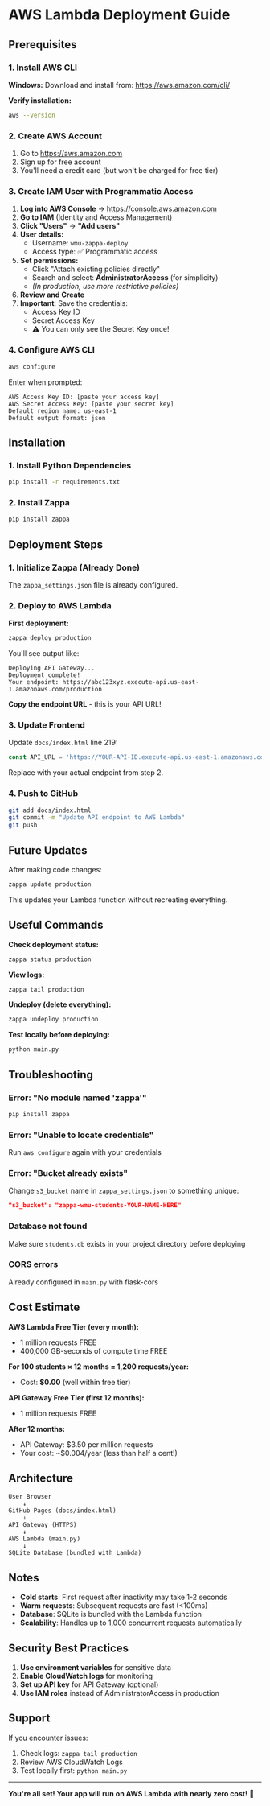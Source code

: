 # AWS Lambda Deployment Guide

## Prerequisites

### 1. Install AWS CLI

**Windows:**
Download and install from: https://aws.amazon.com/cli/

**Verify installation:**
```bash
aws --version
```

### 2. Create AWS Account
1. Go to https://aws.amazon.com
2. Sign up for free account
3. You'll need a credit card (but won't be charged for free tier)

### 3. Create IAM User with Programmatic Access

1. **Log into AWS Console** → https://console.aws.amazon.com
2. **Go to IAM** (Identity and Access Management)
3. **Click "Users"** → **"Add users"**
4. **User details:**
   - Username: `wmu-zappa-deploy`
   - Access type: ✅ Programmatic access
5. **Set permissions:**
   - Click "Attach existing policies directly"
   - Search and select: **AdministratorAccess** (for simplicity)
   - *(In production, use more restrictive policies)*
6. **Review and Create**
7. **Important**: Save the credentials:
   - Access Key ID
   - Secret Access Key
   - ⚠️ You can only see the Secret Key once!

### 4. Configure AWS CLI

```bash
aws configure
```

Enter when prompted:
```
AWS Access Key ID: [paste your access key]
AWS Secret Access Key: [paste your secret key]
Default region name: us-east-1
Default output format: json
```

## Installation

### 1. Install Python Dependencies

```bash
pip install -r requirements.txt
```

### 2. Install Zappa

```bash
pip install zappa
```

## Deployment Steps

### 1. Initialize Zappa (Already Done)

The `zappa_settings.json` file is already configured.

### 2. Deploy to AWS Lambda

**First deployment:**
```bash
zappa deploy production
```

You'll see output like:
```
Deploying API Gateway...
Deployment complete!
Your endpoint: https://abc123xyz.execute-api.us-east-1.amazonaws.com/production
```

**Copy the endpoint URL** - this is your API URL!

### 3. Update Frontend

Update `docs/index.html` line 219:
```javascript
const API_URL = 'https://YOUR-API-ID.execute-api.us-east-1.amazonaws.com/production';
```

Replace with your actual endpoint from step 2.

### 4. Push to GitHub

```bash
git add docs/index.html
git commit -m "Update API endpoint to AWS Lambda"
git push
```

## Future Updates

After making code changes:

```bash
zappa update production
```

This updates your Lambda function without recreating everything.

## Useful Commands

**Check deployment status:**
```bash
zappa status production
```

**View logs:**
```bash
zappa tail production
```

**Undeploy (delete everything):**
```bash
zappa undeploy production
```

**Test locally before deploying:**
```bash
python main.py
```

## Troubleshooting

### Error: "No module named 'zappa'"
```bash
pip install zappa
```

### Error: "Unable to locate credentials"
Run `aws configure` again with your credentials

### Error: "Bucket already exists"
Change `s3_bucket` name in `zappa_settings.json` to something unique:
```json
"s3_bucket": "zappa-wmu-students-YOUR-NAME-HERE"
```

### Database not found
Make sure `students.db` exists in your project directory before deploying

### CORS errors
Already configured in `main.py` with flask-cors

## Cost Estimate

**AWS Lambda Free Tier (every month):**
- 1 million requests FREE
- 400,000 GB-seconds of compute time FREE

**For 100 students × 12 months = 1,200 requests/year:**
- Cost: **$0.00** (well within free tier)

**API Gateway Free Tier (first 12 months):**
- 1 million requests FREE

**After 12 months:**
- API Gateway: $3.50 per million requests
- Your cost: ~$0.004/year (less than half a cent!)

## Architecture

```
User Browser
    ↓
GitHub Pages (docs/index.html)
    ↓
API Gateway (HTTPS)
    ↓
AWS Lambda (main.py)
    ↓
SQLite Database (bundled with Lambda)
```

## Notes

- **Cold starts**: First request after inactivity may take 1-2 seconds
- **Warm requests**: Subsequent requests are fast (<100ms)
- **Database**: SQLite is bundled with the Lambda function
- **Scalability**: Handles up to 1,000 concurrent requests automatically

## Security Best Practices

1. **Use environment variables** for sensitive data
2. **Enable CloudWatch logs** for monitoring
3. **Set up API key** for API Gateway (optional)
4. **Use IAM roles** instead of AdministratorAccess in production

## Support

If you encounter issues:
1. Check logs: `zappa tail production`
2. Review AWS CloudWatch Logs
3. Test locally first: `python main.py`

---

**You're all set! Your app will run on AWS Lambda with nearly zero cost!** 🚀

